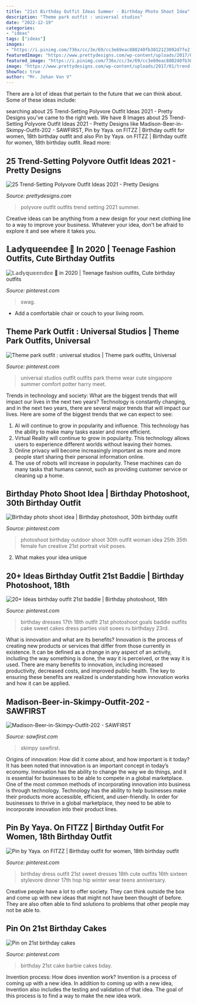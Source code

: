 ```yaml
---
title: "21st Birthday Outfit Ideas Summer - Birthday Photo Shoot Idea"
description: "Theme park outfit : universal studios"
date: "2022-12-19"
categories:
- "ideas"
tags: ["ideas"]
images:
- "https://i.pinimg.com/736x/cc/3e/69/cc3e69eac880240fb3012123092d7fe2.jpg"
featuredImage: "https://www.prettydesigns.com/wp-content/uploads/2017/01/trend-setting-polyvore-outfits-4.jpg"
featured_image: "https://i.pinimg.com/736x/cc/3e/69/cc3e69eac880240fb3012123092d7fe2.jpg"
image: "https://www.prettydesigns.com/wp-content/uploads/2017/01/trend-setting-polyvore-outfits-4.jpg"
ShowToc: true
author: "Mr. Johan Von V"
---
```



There are a lot of ideas that pertain to the future that we can think about. Some of these ideas include: 

	

		
searching about 25 Trend-Setting Polyvore Outfit Ideas 2021 - Pretty Designs you've came to the right web. We have 8 Images about 25 Trend-Setting Polyvore Outfit Ideas 2021 - Pretty Designs like Madison-Beer-in-Skimpy-Outfit-202 - SAWFIRST, Pin by Yaya. on FITZZ | Birthday outfit for women, 18th birthday outfit and also Pin by Yaya. on FITZZ | Birthday outfit for women, 18th birthday outfit. Read more:
		
    
## 25 Trend-Setting Polyvore Outfit Ideas 2021 - Pretty Designs

<img loading=lazy src="https://www.prettydesigns.com/wp-content/uploads/2017/01/trend-setting-polyvore-outfits-4.jpg" onerror="this.onerror=null;this.src='https://tse4.mm.bing.net/th?id=OIP.7hhC6P_M5sbee8pEu6WslQHaMT&amp;pid=15.1';" alt="25 Trend-Setting Polyvore Outfit Ideas 2021 - Pretty Designs">

_Source: prettydesigns.com_

>polyvore outfit outfits trend setting 2021 summer. 

	

Creative ideas can be anything from a new design for your next clothing line to a way to improve your business. Whatever your idea, don't be afraid to explore it and see where it takes you.

    
## 𝕃𝕒𝕕𝕪𝕢𝕦𝕖𝕖𝕟𝕕𝕖𝕖 💎 In 2020 | Teenage Fashion Outfits, Cute Birthday Outfits

<img loading=lazy src="https://i.pinimg.com/736x/7f/4d/52/7f4d52a6e4a0fea742490d565bed84c8.jpg" onerror="this.onerror=null;this.src='https://tse3.mm.bing.net/th?id=OIP.EbZC-VQTypqg6tGIX2CAgwHaKi&amp;pid=15.1';" alt="𝕃𝕒𝕕𝕪𝕢𝕦𝕖𝕖𝕟𝕕𝕖𝕖 💎 in 2020 | Teenage fashion outfits, Cute birthday outfits">

_Source: pinterest.com_

>swag. 

	

- Add a comfortable chair or couch to your living room.

    
## Theme Park Outfit : Universal Studios | Theme Park Outfits, Universal

<img loading=lazy src="https://i.pinimg.com/736x/8e/ef/17/8eef17057d19d8ee73bf598b4c323e15--universal-studios-outfit-universal-studios-singapore.jpg" onerror="this.onerror=null;this.src='https://tse1.mm.bing.net/th?id=OIP.r3lNyB_di56l9PEvSLwErAHaJq&amp;pid=15.1';" alt="Theme park outfit : universal studios | Theme park outfits, Universal">

_Source: pinterest.com_

>universal studios outfit outfits park theme wear cute singapore summer comfort potter harry meet. 

	

Trends in technology and society: What are the biggest trends that will impact our lives in the next two years?
Technology is constantly changing, and in the next two years, there are several major trends that will impact our lives. Here are some of the biggest trends that we can expect to see: 
1) AI will continue to grow in popularity and influence. This technology has the ability to make many tasks easier and more efficient. 
2) Virtual Reality will continue to grow in popularity. This technology allows users to experience different worlds without leaving their homes. 
3) Online privacy will become increasingly important as more and more people start sharing their personal information online. 
4) The use of robots will increase in popularity. These machines can do many tasks that humans cannot, such as providing customer service or cleaning up a home.

    
## Birthday Photo Shoot Idea | Birthday Photoshoot, 30th Birthday Outfit

<img loading=lazy src="https://i.pinimg.com/736x/42/aa/ea/42aaea2b9883fd475456db31fcf2fbee.jpg" onerror="this.onerror=null;this.src='https://tse2.mm.bing.net/th?id=OIP.NyqB1XMUVPtDO_nfQxiD8gHaI1&amp;pid=15.1';" alt="Birthday photo shoot idea | Birthday photoshoot, 30th birthday outfit">

_Source: pinterest.com_

>photoshoot birthday outdoor shoot 30th outfit woman idea 25th 35th female fun creative 21st portrait visit poses. 

	

2. What makes your idea unique 

    
## 20+ Ideas Birthday Outfit 21st Baddie | Birthday Photoshoot, 18th

<img loading=lazy src="https://i.pinimg.com/736x/cc/3e/69/cc3e69eac880240fb3012123092d7fe2.jpg" onerror="this.onerror=null;this.src='https://tse4.mm.bing.net/th?id=OIP.7Znje3NPWK8mAFS4GjmKvQAAAA&amp;pid=15.1';" alt="20+ Ideas birthday outfit 21st baddie | Birthday photoshoot, 18th">

_Source: pinterest.com_

>birthday dresses 17th 18th outfit 21st photoshoot goals baddie outfits cake sweet cakes dress parties visit soees ru birthdayy 23rd. 

	

What is innovation and what are its benefits?
Innovation is the process of creating new products or services that differ from those currently in existence. It can be defined as a change in any aspect of an activity, including the way something is done, the way it is perceived, or the way it is used. 
There are many benefits to innovation, including increased productivity, decreased costs, and improved public health. The key to ensuring these benefits are realized is understanding how innovation works and how it can be applied.

    
## Madison-Beer-in-Skimpy-Outfit-202 - SAWFIRST

<img loading=lazy src="https://www.sawfirst.com/wp-content/uploads/2020/03/Madison-Beer-in-Skimpy-Outfit-202-1024x1536.jpg" onerror="this.onerror=null;this.src='https://tse2.mm.bing.net/th?id=OIP.dnpz60N28IWpMJqp4Y6B-wHaLH&amp;pid=15.1';" alt="Madison-Beer-in-Skimpy-Outfit-202 - SAWFIRST">

_Source: sawfirst.com_

>skimpy sawfirst. 

	

Origins of innovation: How did it come about, and how important is it today?
It has been noted that innovation is an important concept in today’s economy. Innovation has the ability to change the way we do things, and it is essential for businesses to be able to compete in a global marketplace. One of the most common methods of incorporating innovation into business is through technology. Technology has the ability to help businesses make their products more accessible, efficient, and user-friendly. In order for businesses to thrive in a global marketplace, they need to be able to incorporate innovation into their product lines.

    
## Pin By Yaya. On FITZZ | Birthday Outfit For Women, 18th Birthday Outfit

<img loading=lazy src="https://i.pinimg.com/736x/1d/c9/57/1dc95729de80c31da8146a7494ff1dc0.jpg" onerror="this.onerror=null;this.src='https://tse4.mm.bing.net/th?id=OIP.iBgom_LgAhtG79EhWRe9xgHaJG&amp;pid=15.1';" alt="Pin by Yaya. on FITZZ | Birthday outfit for women, 18th birthday outfit">

_Source: pinterest.com_

>birthday dress outfit 21st sweet dresses 18th cute outfits 16th sixteen stylevore dinner 17th hop hip winter wear teens anniversary. 

	

Creative people have a lot to offer society. They can think outside the box and come up with new ideas that might not have been thought of before. They are also often able to find solutions to problems that other people may not be able to.

    
## Pin On 21st Birthday Cakes

<img loading=lazy src="https://i.pinimg.com/736x/56/79/bc/5679bc4bf6d0e57561edeee2fd245ae9--barbie-birthday-cake-st-birthday.jpg" onerror="this.onerror=null;this.src='https://tse2.mm.bing.net/th?id=OIP.d8E7P1ZhGzXvkvF8xPiKvQHaNL&amp;pid=15.1';" alt="Pin on 21st birthday cakes">

_Source: pinterest.com_

>birthday 21st cake barbie cakes bday. 

	

Invention process: How does invention work?
Invention is a process of coming up with a new idea. In addition to coming up with a new idea, Invention also includes the testing and validation of that idea. The goal of this process is to find a way to make the new idea work.

